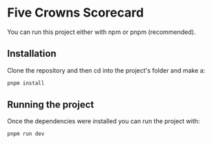 # Five Crowns Scorecard
You can run this project either with npm or pnpm (recommended).

## Installation
Clone the repository and then cd into the project's folder and make a:  
```bash
pnpm install
```

## Running the project
Once the dependencies were installed you can run the project with:
```bash
pnpm run dev
```
